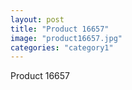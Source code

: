 ```yaml
---
layout: post
title: "Product 16657"
image: "product16657.jpg"
categories: "category1"
---
```

Product 16657
